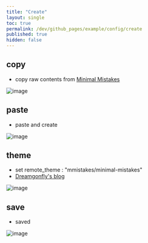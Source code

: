 ```yaml
---
title: "Create"
layout: single
toc: true
permalink: /dev/github_pages/example/config/create
published: true
hidden: false
---
```




## copy

- copy raw contents from [Minimal Mistakes](https://github.com/mmistakes/minimal-mistakes)

![image](https://user-images.githubusercontent.com/92285528/143048850-9d6d5a16-d76f-45a7-9716-0d59bc64a836.png)



## paste

- paste and create

![image](https://user-images.githubusercontent.com/92285528/143049485-a2ee1efb-2563-4b29-939b-39545e52ad16.png)



## theme

- set remote_theme : "mmistakes/minimal-mistakes"
- [Dreamgonfly's blog](https://dreamgonfly.github.io/blog/jekyll-remote-theme/)

![image](https://user-images.githubusercontent.com/92285528/143049894-ba643360-5ec5-49d4-9bd7-5a72eab51383.png)



## save

- saved

![image](https://user-images.githubusercontent.com/92285528/143051516-bb6e3c92-16a8-4de6-8c81-5d5cadf51819.png)
